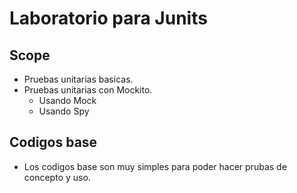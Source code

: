 # Laboratorio para Junits

## Scope

- Pruebas unitarias basicas.
- Pruebas unitarias con Mockito.
  - Usando Mock
  - Usando Spy 

## Codigos base

- Los codigos base son muy simples para poder hacer prubas de concepto y uso.

